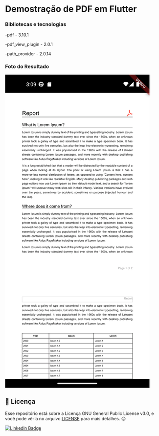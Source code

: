 # Demostração de PDF em Flutter

### Bibliotecas e tecnologias 

-pdf - 3.10.1

-pdf_view_plugin - 2.0.1

-path_provider - 2.0.14


### Foto do Resultado


![](https://github.com/caneto/flutter_demo_pdf/blob/main/screen/Screenshot_1680534550.png)

<h2>📝 Licença</h2>

<p>
   Esse repositório está sobre a Licença GNU General Public License v3.0, e você pode vê-la no arquivo <a href="https://github.com/caneto/calculator-app/blob/main/LICENSE">LICENSE</a> para mais detalhes. 😉
</p>


[![Linkedin Badge](https://img.shields.io/badge/-Carlos%20Alberto-292929?style=flat-square&logo=Linkedin&logoColor=white&link=https://www.linkedin.com/in/canetorj/)](https://www.linkedin.com/in/canetorj/)
